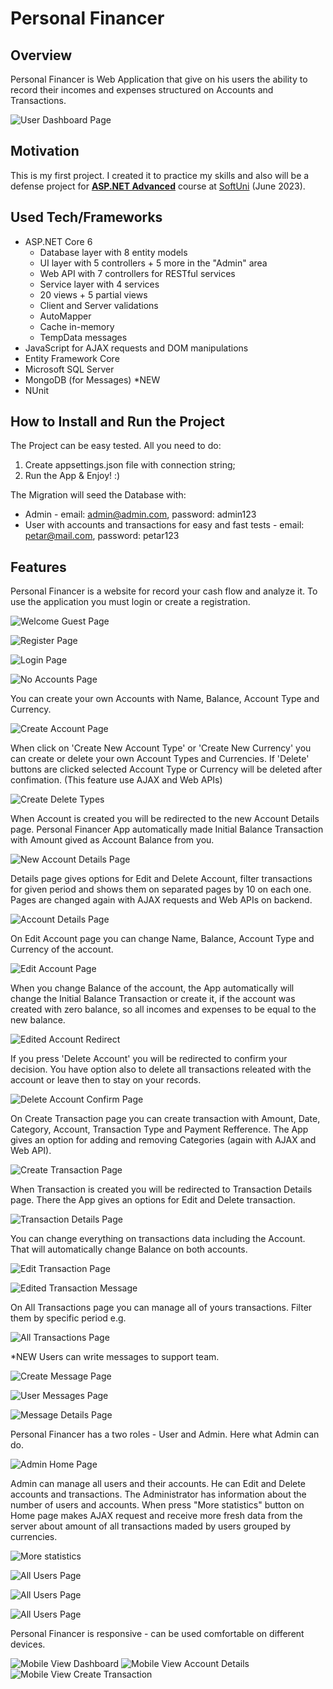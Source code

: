# Personal Financer

## Overview
Personal Financer is Web Application that give on his users the ability to record their incomes and expenses structured on Accounts and Transactions.

![User Dashboard Page](./Screenshots/user-dashboard-page.jpeg)

## Motivation
This is my first project. I created it to practice my skills and also will be a defense project for [**ASP.NET Advanced**](https://softuni.bg/trainings/4107/asp-net-advanced-june-2023) course at [SoftUni](https://softuni.bg/ "SoftUni") (June 2023).

## Used Tech/Frameworks
- ASP.NET Core 6
    - Database layer with 8 entity models
    - UI layer with 5 controllers + 5 more in the "Admin" area
    - Web API with 7 controllers for RESTful services
    - Service layer with 4 services
    - 20 views + 5 partial views
    - Client and Server validations 
    - AutoMapper
    - Cache in-memory
    - TempData messages
- JavaScript for AJAX requests and DOM manipulations
- Entity Framework Core
- Microsoft SQL Server
- MongoDB (for Messages) *NEW
- NUnit

## How to Install and Run the Project
The Project can be easy tested. All you need to do:
1. Create appsettings.json file with connection string;
3. Run the App & Enjoy! :)

The Migration will seed the Database with: 
- Admin - email: admin@admin.com, password: admin123
- User with accounts and transactions for easy and fast tests - email: petar@mail.com, password: petar123

## Features
Personal Financer is a website for record your cash flow and analyze it. To use the application you must login or create a registration.

![Welcome Guest Page](./Screenshots/welcome-page.jpeg)

![Register Page](./Screenshots/register-page.jpeg)

![Login Page](./Screenshots/login-page.jpeg)

![No Accounts Page](./Screenshots/home-page-no-accounts.jpeg)

You can create your own Accounts with Name, Balance, Account Type and Currency.

![Create Account Page](./Screenshots/create-account-page.jpeg)

When click on 'Create New Account Type' or 'Create New Currency' you can create or delete your own Account Types and Currencies. If 'Delete' buttons are clicked selected Account Type or Currency will be deleted after confimation. (This feature use AJAX and Web APIs)

![Create Delete Types](./Screenshots/create-delete-account-type-or-currency.jpeg)

When Account is created you will be redirected to the new Account Details page. Personal Financer App automatically made Initial Balance Transaction with Amount gived as Account Balance from you.

![New Account Details Page](./Screenshots/new-account-page.jpeg)

Details page gives options for Edit and Delete Account, filter transactions for given period and shows them on separated pages by 10 on each one. Pages are changed again with AJAX requests and Web APIs on backend.

![Account Details Page](./Screenshots/account-details-page.jpeg)

On Edit Account page you can change Name, Balance, Account Type and Currency of the account. 

![Edit Account Page](./Screenshots/edit-account-page.jpeg)

When you change Balance of the account, the App automatically will change the Initial Balance Transaction or create it, if the account was created with zero balance, so all incomes and expenses to be equal to the new balance.

![Edited Account Redirect](./Screenshots/edited-account-message.jpeg)

If you press 'Delete Account' you will be redirected to confirm your decision. You have option also to delete all transactions releated with the account or leave then to stay on your records.

![Delete Account Confirm Page](./Screenshots/confirm-delete-account-page.jpeg)

On Create Transaction page you can create transaction with Amount, Date, Category, Account, Transaction Type and Payment Refference.
The App gives an option for adding and removing Categories (again with AJAX and Web API).

![Create Transaction Page](./Screenshots/create-transaction-page.jpeg)

When Transaction is created you will be redirected to Transaction Details page. There the App gives an options for Edit and Delete transaction.

![Transaction Details Page](./Screenshots/transaction-details-page.jpeg)

You can change everything on transactions data including the Account. That will automatically change Balance on both accounts.

![Edit Transaction Page](./Screenshots/edit-transaction-page.jpeg)

![Edited Transaction Message](./Screenshots/edited-transaction-message.jpeg)

On All Transactions page you can manage all of yours transactions. Filter them by specific period e.g.

![All Transactions Page](./Screenshots/all-transactions-page.jpeg)

*NEW Users can write messages to support team.

![Create Message Page](./Screenshots/create-message-page.jpeg)

![User Messages Page](./Screenshots/user-messages.jpeg)

![Message Details Page](./Screenshots/message-details-page.jpeg)

Personal Financer has a two roles - User and Admin.
Here what Admin can do.

![Admin Home Page](./Screenshots/admin-homepage.jpeg)

Admin can manage all users and their accounts. He can Edit and Delete accounts and transactions. The Administrator has information about the number of users and accounts. When press "More statistics" button on Home page makes AJAX request and receive more fresh data from the server about amount of all transactions maded by users grouped by currencies.

![More statistics](./Screenshots/admin-more-statistics.jpeg)

![All Users Page](./Screenshots/all-users-page.jpeg)

![All Users Page](./Screenshots/all-accounts-page.jpeg)

![All Users Page](./Screenshots/user-details-page.jpeg)

Personal Financer is responsive - can be used comfortable on different devices.

![Mobile View Dashboard](./Screenshots/mobile-view-dashboard.jpeg)
![Mobile View Account Details](./Screenshots/mobile-view-account-details.jpeg)
![Mobile View Create Transaction](./Screenshots/mobile-view-create-transaction.jpeg)